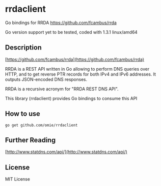 rrdaclient
==========

Go bindings for RRDA https://github.com/fcambus/rrda

Go version support yet to be tested, coded with 1.3.1 linux/amd64

## Description

[https://github.com/fcambus/rrda](https://github.com/fcambus/rrda)

RRDA is a REST API written in Go allowing to perform DNS queries over HTTP, and to get reverse PTR records for both IPv4 and IPv6 addresses. It outputs JSON-encoded DNS responses.

RRDA is a recursive acronym for "RRDA REST DNS API".

This library (rrdaclient) provides Go bindings to consume this API

## How to use

`go get github.com/omie/rrdaclient`


## Further Reading
[http://www.statdns.com/api/](http://www.statdns.com/api/)


## License
MIT License
